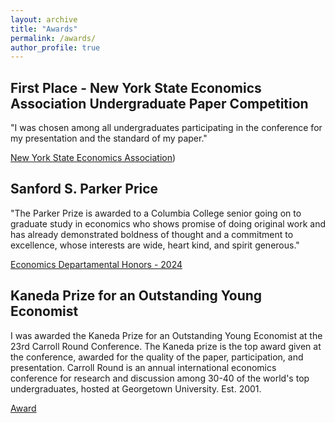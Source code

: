 ```yaml
---
layout: archive
title: "Awards"
permalink: /awards/
author_profile: true
---
```

## First Place - New York State Economics Association Undergraduate Paper Competition
"I was chosen among all undergraduates participating in the conference for my presentation and the standard of my paper."

[New York State Economics Association](https://www.nyseconomicsassociation.org/))

## Sanford S. Parker Price
"The Parker Prize is awarded to a Columbia College senior going on to graduate study in economics who shows promise of doing original work and has already demonstrated boldness of thought and a commitment to excellence, whose interests are wide, heart kind, and spirit generous."

[Economics Departamental Honors - 2024](https://econ.columbia.edu/departmental-honors-and-prize-recipients-of-the-class-of-2024/)

## Kaneda Prize for an Outstanding Young Economist

I was awarded the Kaneda Prize for an Outstanding Young Economist at the 23rd Carroll Round Conference. The Kaneda prize is the top award given at the conference, awarded for the quality of the paper, participation, and presentation. Carroll Round is an annual international economics conference for research and discussion among 30-40 of the world's top undergraduates, hosted at Georgetown University. Est. 2001.

[Award](prize.pdf)
